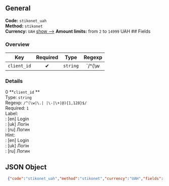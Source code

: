 ## General 
**Code:** `stikonet_uah`  
**Method:** `stikonet`  
**Currency:** `UAH` [show -->]() 
**Amount limits:** from `2`  to `14999`  UAH ## Fields 
### Overview 
|Key|Required|Type|Regexp| 
|:---:|:---:|:---:|:---:| 
|`client_id` |✔ |`string` |`/^(\w|\.| |\-|\+|@){1,128}$/` | 
 
### Details 
0 **`client_id` **  
Type: `string`  
Regexp: `/^(\w|\.| |\-|\+|@){1,128}$/`  
Required: `1`  
Label:  
: [en] Login  
: [uk] Логін  
: [ru] Логин  
Hint:  
: [en] Login  
: [uk] Логін  
: [ru] Логин  
## JSON Object 
```json
 {"code":"stikonet_uah","method":"stikonet","currency":"UAH","fields":[{"key":"client_id","type":"string","label":{"en":"Login","uk":"\u041b\u043e\u0433\u0456\u043d","ru":"\u041b\u043e\u0433\u0438\u043d"},"regexp":"\/^(\\w|\\.| |\\-|\\+|@){1,128}$\/","required":true,"position":1,"hint":{"en":"Login","uk":"\u041b\u043e\u0433\u0456\u043d","ru":"\u041b\u043e\u0433\u0438\u043d"},"example":"svk"}],"amount_min":2,"amount_max":14999}```  
